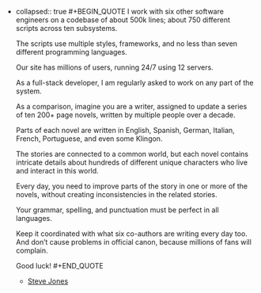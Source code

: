- collapsed:: true
  #+BEGIN_QUOTE
  I work with six other software engineers on a codebase of about 500k lines; about 750 different scripts across ten subsystems.
  
  The scripts use multiple styles, frameworks, and no less than seven different programming languages.
  
  Our site has millions of users, running 24/7 using 12 servers.
  
  As a full-stack developer, I am regularly asked to work on any part of the system.
  
  As a comparison, imagine you are a writer, assigned to update a series of ten 200+ page novels, written by multiple people over a decade.
  
  Parts of each novel are written in English, Spanish, German, Italian, French, Portuguese, and even some Klingon.
  
  The stories are connected to a common world, but each novel contains intricate details about hundreds of different unique characters who live and interact in this world.
  
  Every day, you need to improve parts of the story in one or more of the novels, without creating inconsistencies in the related stories.
  
  Your grammar, spelling, and punctuation must be perfect in all languages.
  
  Keep it coordinated with what six co-authors are writing every day too. And don’t cause problems in official canon, because millions of fans will complain.
  
  Good luck!
  #+END_QUOTE
	- [Steve Jones](https://www.quora.com/profile/Steve-Jones-1263)